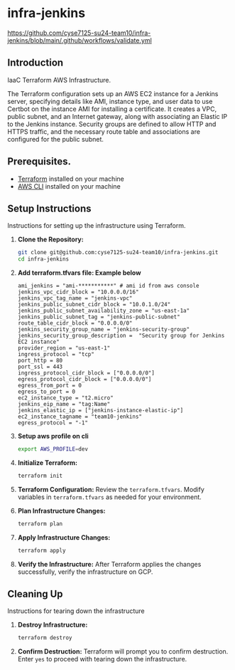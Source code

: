 # infra-jenkins

https://github.com/cyse7125-su24-team10/infra-jenkins/blob/main/.github/workflows/validate.yml

## Introduction
IaaC Terraform AWS Infrastructure.

The Terraform configuration sets up an AWS EC2 instance for a Jenkins server, specifying details like AMI, instance type, and user data to use Certbot on the instance AMI for installing a certificate. It creates a VPC, public subnet, and an Internet gateway, along with associating an Elastic IP to the Jenkins instance. Security groups are defined to allow HTTP and HTTPS traffic, and the necessary route table and associations are configured for the public subnet.

## Prerequisites.
- [Terraform](https://www.terraform.io/) installed on your machine
- [AWS CLI](https://docs.aws.amazon.com/cli/latest/userguide/getting-started-install.html) installed on your machine

## Setup Instructions
Instructions for setting up the infrastructure using Terraform.

1. **Clone the Repository:**
    ```bash
    git clone git@github.com:cyse7125-su24-team10/infra-jenkins.git
    cd infra-jenkins
    ```
2. **Add terraform.tfvars file: Example below**
    ```hcl
    ami_jenkins = "ami-***********" # ami id from aws console
    jenkins_vpc_cidr_block = "10.0.0.0/16"
    jenkins_vpc_tag_name = "jenkins-vpc"
    jenkins_public_subnet_cidr_block = "10.0.1.0/24"
    jenkins_public_subnet_availability_zone = "us-east-1a"
    jenkins_public_subnet_tag = "jenkins-public-subnet"
    route_table_cidr_block = "0.0.0.0/0"
    jenkins_security_group_name = "jenkins-security-group"
    jenkins_security_group_description =  "Security group for Jenkins EC2 instance"
    provider_region = "us-east-1"
    ingress_protocol = "tcp"
    port_http = 80
    port_ssl = 443
    ingress_protocol_cidr_block = ["0.0.0.0/0"]
    egress_protocol_cidr_block = ["0.0.0.0/0"]
    egress_from_port = 0
    egress_to_port = 0
    ec2_instance_type = "t2.micro" 
    jenkins_eip_name = "tag:Name"
    jenkins_elastic_ip = ["jenkins-instance-elastic-ip"]
    ec2_instance_tagname = "team10-jenkins"
    egress_protocol = "-1"

3. **Setup aws profile on cli**
    ```bash
    export AWS_PROFILE=dev
    ```

4. **Initialize Terraform:**
    ```bash
    terraform init
    ```

5. **Terraform Configuration:**
   Review the `terraform.tfvars`. Modify variables in `terraform.tfvars` as needed for your environment.

6. **Plan Infrastructure Changes:**
    ```bash
    terraform plan
    ```

6. **Apply Infrastructure Changes:**
    ```bash
    terraform apply
    ```

7. **Verify the Infrastructure:**
   After Terraform applies the changes successfully, verify the infrastructure on GCP.

## Cleaning Up
Instructions for tearing down the infrastructure

1. **Destroy Infrastructure:**
    ```bash
    terraform destroy
    ```

2. **Confirm Destruction:**
   Terraform will prompt you to confirm destruction. Enter `yes` to proceed with tearing down the infrastructure.
